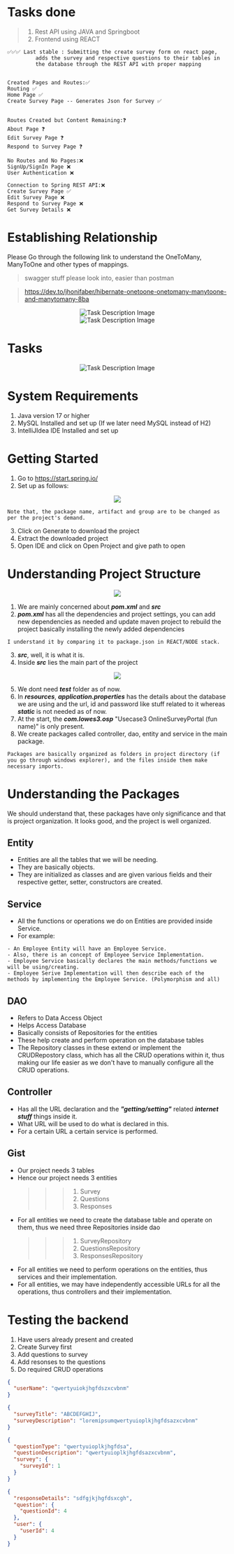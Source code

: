 # Tasks done

> 1. Rest API using JAVA and Springboot
> 2. Frontend using REACT

```
✅✅✅ Last stable : Submitting the create survey form on react page,
         adds the survey and respective questions to their tables in
         the database through the REST API with proper mapping


Created Pages and Routes:✅
Routing ✅
Home Page ✅
Create Survey Page -- Generates Json for Survey ✅


Routes Created but Content Remaining:❓
About Page ❓
Edit Survey Page ❓
Respond to Survey Page ❓

No Routes and No Pages:❌
SignUp/SignIn Page ❌
User Authentication ❌

Connection to Spring REST API:❌
Create Survey Page ✅
Edit Survey Page ❌
Respond to Survey Page ❌
Get Survey Details ❌
```

# Establishing Relationship

Please Go through the following link to understand the OneToMany, ManyToOne and other types of mappings.

> swagger stuff please look into, easier than postman

> https://dev.to/jhonifaber/hibernate-onetoone-onetomany-manytoone-and-manytomany-8ba

<div align ="center">
<img title="Task" alt="Task Description Image" src="https://i.ibb.co/Lns5bXJ/Whats-App-Image-2023-04-23-at-15-08-52.jpg">
</div>

<div align ="center">
<img title="Task" alt="Task Description Image" src="https://i.ibb.co/F0YzbxT/Whats-App-Image-2023-04-23-at-15-48-15.jpg">
</div>

# Tasks

<div align ="center">
<img title="Task" alt="Task Description Image" src="https://i.ibb.co/wB0dQ3p/brave-6-Weah0-AXje.png">
</div>

# System Requirements

1. Java version 17 or higher
2. MySQL Installed and set up (If we later need MySQL instead of H2)
3. IntelliJIdea IDE Installed and set up

# Getting Started

1. Go to https://start.spring.io/
2. Set up as follows:
<div align ="center">
<img src="https://i.ibb.co/5Y2vv6j/brave-8w0-Mvj-JE6-T.png">
</div>

```
Note that, the package name, artifact and group are to be changed as per the project's demand.
```

3. Click on Generate to download the project
4. Extract the downloaded project
5. Open IDE and click on Open Project and give path to open

# Understanding Project Structure

<div align ="center">
<img src="https://i.ibb.co/61HDkkf/idea64-gk-KMq5-Q3d-A.png">
</div>

1. We are mainly concerned about **_pom.xml_** and **_src_**
2. **_pom.xml_** has all the dependencies and project settings, you can add new dependencies as needed and update maven project to rebuild the project basically installing the newly added dependencies

```
I understand it by comparing it to package.json in REACT/NODE stack.
```

3. **_src_**, well, it is what it is.
4. Inside **_src_** lies the main part of the project
<div align ="center">
<img src="https://i.ibb.co/6s7LWGv/idea64-6-Va1t22q-O3.png">
</div>

5. We dont need **_test_** folder as of now.
6. In **_resources_**, **_application.properties_** has the details about the database we are using and the url, id and password like stuff related to it whereas **_static_** is not needed as of now.
7. At the start, the **_com.lowes3.osp_** "Usecase3 OnlineSurveyPortal (fun name)" is only present.
8. We create packages called controller, dao, entity and service in the main package.

```
Packages are basically organized as folders in project directory (if you go through windows explorer), and the files inside them make necessary imports.
```

# Understanding the Packages

We should understand that, these packages have only significance and that is project organization. It looks good, and the project is well organized.

## Entity

- Entities are all the tables that we will be needing.
- They are basically objects.
- They are initialized as classes and are given various fields and their respective getter, setter, constructors are created.

## Service

- All the functions or operations we do on Entities are provided inside Service.
- For example:

```
- An Employee Entity will have an Employee Service.
- Also, there is an concept of Employee Service Implementation.
- Employee Service basically declares the main methods/functions we will be using/creating.
- Employee Serive Implementation will then describe each of the methods by implementing the Employee Service. (Polymorphism and all)
```

## DAO

- Refers to Data Access Object
- Helps Access Database
- Basically consists of Repositories for the entities
- These help create and perform operation on the database tables
- The Repository classes in these extend or implement the CRUDRepostory class, which has all the CRUD operations within it, thus making our life easier as we don't have to manually configure all the CRUD operations.

## Controller

- Has all the URL declaration and the **_"getting/setting"_** related **_internet stuff_** things inside it.
- What URL will be used to do what is declared in this.
- For a certain URL a certain service is performed.

## Gist

- Our project needs 3 tables
- Hence our project needs 3 entities
  > > > 1.  Survey
  > > > 2.  Questions
  > > > 3.  Responses
- For all entities we need to create the database table and operate on them, thus we need three Repositories inside dao
  > > > 1.  SurveyRepository
  > > > 2.  QuestionsRepository
  > > > 3.  ResponsesRepository
- For all entities we need to perform operations on the entities, thus services and their implementation.
- For all entities, we may have independently accessible URLs for all the operations, thus controllers and their implementation.

# Testing the backend

1. Have users already present and created
2. Create Survey first
3. Add questions to survey
4. Add resonses to the questions
5. Do required CRUD operations

```json
{
  "userName": "qwertyuiokjhgfdszxcvbnm"
}
```

```json
{
  "surveyTitle": "ABCDEFGHIJ",
  "surveyDescription": "loremipsumqwertyuioplkjhgfdsazxcvbnm"
}
```

```json
{
  "questionType": "qwertyuioplkjhgfdsa",
  "questionDescription": "qwertyuioplkjhgfdsazxcvbnm",
  "survey": {
    "surveyId": 1
  }
}
```

```json
{
  "responseDetails": "sdfgjkjhgfdsxcgh",
  "question": {
    "questionId": 4
  },
  "user": {
    "userId": 4
  }
}
```
